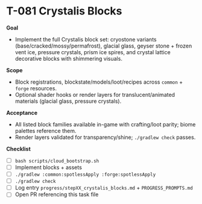 # T-081 Crystalis Blocks

**Goal**
- Implement the full Crystalis block set: cryostone variants (base/cracked/mossy/permafrost), glacial glass, geyser stone + frozen vent ice, pressure crystals, prism ice spires, and crystal lattice decorative blocks with shimmering visuals.

**Scope**
- Block registrations, blockstate/models/loot/recipes across `common` + `forge` resources.
- Optional shader hooks or render layers for translucent/animated materials (glacial glass, pressure crystals).

**Acceptance**
- All listed block families available in-game with crafting/loot parity; biome palettes reference them.
- Render layers validated for transparency/shine; `./gradlew check` passes.

**Checklist**
- [ ] `bash scripts/cloud_bootstrap.sh`
- [ ] Implement blocks + assets
- [ ] `./gradlew :common:spotlessApply :forge:spotlessApply`
- [ ] `./gradlew check`
- [ ] Log entry `progress/stepXX_crystalis_blocks.md` + `PROGRESS_PROMPTS.md`
- [ ] Open PR referencing this task file
